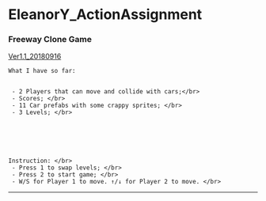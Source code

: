 # EleanorY_ActionAssignment
### Freeway Clone Game
[Ver1.1_20180916](https://jiaxi-yang.itch.io/freeway-clone)


    What I have so far: 
    
    
     - 2 Players that can move and collide with cars;</br>
     - Scores; </br>
     - 11 Car prefabs with some crappy sprites; </br>
     - 3 Levels; </br>






    Instruction: </br>
     - Press 1 to swap levels; </br>
     - Press 2 to start game; </br>
     - W/S for Player 1 to move. ↑/↓ for Player 2 to move. </br>



---
